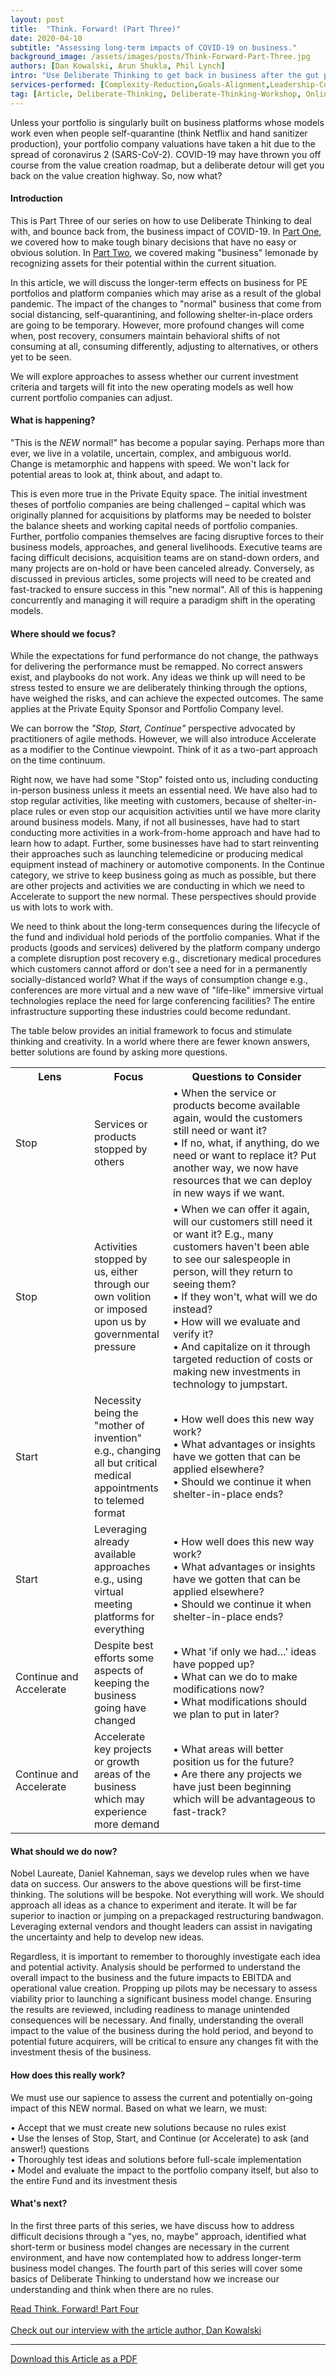 ```yaml
---
layout: post
title:  "Think. Forward! (Part Three)"
date: 2020-04-10
subtitle: "Assessing long-term impacts of COVID-19 on business."
background_image: /assets/images/posts/Think-Forward-Part-Three.jpg
authors: [Dan Kowalski, Arun Shukla, Phil Lynch]
intro: "Use Deliberate Thinking to get back in business after the gut punch of COVID-19 in the Private Equity world."
services-performed: [Complexity-Reduction,Goals-Alignment,Leadership-Coaching-and-Leadership-Facilitation,Organizational-Design-and-Alignment]
tag: [Article, Deliberate-Thinking, Deliberate-Thinking-Workshop, Online-Program]
---
```


Unless your portfolio is singularly built on business platforms whose models work even when people self-quarantine (think Netflix and hand sanitizer production), your portfolio company valuations have taken a hit due to the spread of coronavirus 2 (SARS-CoV-2). COVID-19 may have thrown you off course from the value creation roadmap, but a deliberate detour will get you back on the value creation highway. So, now what?

#### Introduction

This is Part Three of our series on how to use Deliberate Thinking to deal with, and bounce back from, the business impact of COVID-19. In <a href="https://slkone.com/Think-Forward-Part-One/">Part One</a>, we covered how to make tough binary decisions that have no easy or obvious solution. In <a href="https://slkone.com/Think-Forward-Part-Two/">Part Two</a>, we covered making "business" lemonade by recognizing assets for their potential within the current situation. 

In this article, we will discuss the longer-term effects on business for PE portfolios and platform companies which may arise as a result of the global pandemic. The impact of the changes to "normal" business that come from social distancing, self-quarantining, and following shelter-in-place orders are going to be temporary. However, more profound changes will come when, post recovery, consumers maintain behavioral shifts of not consuming at all, consuming differently, adjusting to alternatives, or others yet to be seen. 

We will explore approaches to assess whether our current investment criteria and targets will fit into the new operating models as well how current portfolio companies can adjust. 

#### What is happening?

"This is the <i>NEW</i> normal!" has become a popular saying. Perhaps more than ever, we live in a volatile, uncertain, complex, and ambiguous world. Change is metamorphic and happens with speed. We won't lack for potential areas to look at, think about, and adapt to. 

This is even more true in the Private Equity space. The initial investment theses of portfolio companies are being challenged – capital which was originally planned for acquisitions by platforms may be needed to bolster the balance sheets and working capital needs of portfolio companies. Further, portfolio companies themselves are facing disruptive forces to their business models, approaches, and general livelihoods. Executive teams are facing difficult decisions, acquisition teams are on stand-down orders, and many projects are on-hold or have been canceled already. Conversely, as discussed in previous articles, some projects will need to be created and fast-tracked to ensure success in this "new normal". All of this is happening concurrently and managing it will require a paradigm shift in the operating models.

#### Where should we focus?

While the expectations for fund performance do not change, the pathways for delivering the performance must be remapped. No correct answers exist, and playbooks do not work. Any ideas we think up will need to be stress tested to ensure we are deliberately thinking through the options, have weighed the risks, and can achieve the expected outcomes. The same applies at the Private Equity Sponsor and Portfolio Company level.

We can borrow the <i>"Stop, Start, Continue"</i> perspective advocated by practitioners of agile methods. However, we will also introduce Accelerate as a modifier to the Continue viewpoint. Think of it as a two-part approach on the time continuum. 

Right now, we have had some "Stop" foisted onto us, including conducting in-person business unless it meets an essential need. We have also had to stop regular activities, like meeting with customers, because of shelter-in-place rules or even stop our acquisition activities until we have more clarity around business models. Many, if not all businesses, have had to start conducting more activities in a work-from-home approach and have had to learn how to adapt. Further, some businesses have had to start reinventing their approaches such as launching telemedicine or producing medical equipment instead of machinery or automotive components. In the Continue category, we strive to keep business going as much as possible, but there are other projects and activities we are conducting in which we need to Accelerate to support the new normal. These perspectives should provide us with lots to work with.

We need to think about the long-term consequences during the lifecycle of the fund and individual hold periods of the portfolio companies. What if the products (goods and services) delivered by the platform company undergo a complete disruption post recovery e.g., discretionary medical procedures which customers cannot afford or don't see a need for in a permanently socially-distanced world? What if the ways of consumption change e.g., conferences are more virtual and a new wave of "life-like" immersive virtual technologies replace the need for large conferencing facilities? The entire infrastructure supporting these industries could become redundant. 

The table below provides an initial framework to focus and stimulate thinking and creativity. In a world where there are fewer known answers, better solutions are found by asking more questions.

<table>
  <tr>
    <th style="width:25%;">Lens</th>
    <th style="width:25%;">Focus</th>
    <th style="width:50%;">Questions to Consider</th>
  </tr>
  <tr>
    <td>Stop</td>
    <td>Services or products stopped by others</td>
    <td>•	When the service or products become available again, would the customers still need or want it? <br>•	If no, what, if anything, do we need or want to replace it? Put another way, we now have resources that we can deploy in new ways if we want.</td>  
  </tr>
  <tr>
    <td>Stop</td>
    <td>Activities stopped by us, either through our own volition or imposed upon us by governmental pressure</td>
    <td>•	When we can offer it again, will our customers still need it or want it? E.g., many customers haven't been able to see our salespeople in person, will they return to seeing them?<br>•	If they won't, what will we do instead?<br>•	How will we evaluate and verify it?<br>•	And capitalize on it through targeted reduction of costs or making new investments in technology to jumpstart.</td>  
  </tr>
  <tr>
    <td>Start</td>
    <td>Necessity being the "mother of invention" e.g., changing all but critical medical appointments to telemed format</td>
    <td>•	How well does this new way work?<br>•	What advantages or insights have we gotten that can be applied elsewhere?<br>•	Should we continue it when shelter-in-place ends?</td>  
  </tr>
  <tr>
    <td>Start</td>
    <td>Leveraging already available approaches e.g., using virtual meeting platforms for everything</td>
    <td>•	How well does this new way work?<br>•	What advantages or insights have we gotten that can be applied elsewhere?<br>•	Should we continue it when shelter-in-place ends?</td>  
  </tr>
  <tr>
    <td>Continue and Accelerate</td>
    <td>Despite best efforts some aspects of keeping the business going have changed</td>
    <td>•	What 'if only we had…' ideas have popped up?<br>•	What can we do to make modifications now?<br>•	What modifications should we plan to put in later?</td>  
  </tr>
  <tr>
    <td>Continue and Accelerate</td>
    <td>Accelerate key projects or growth areas of the business which may experience more demand</td>
    <td>•	What areas will better position us for the future?<br>•	Are there any projects we have just been beginning which will be advantageous to fast-track?</td>  
  </tr>
</table>

#### What should we do now?

Nobel Laureate, Daniel Kahneman, says we develop rules when we have data on success. Our answers to the above questions will be first-time thinking. The solutions will be bespoke. Not everything will work. We should approach all ideas as a chance to experiment and iterate. It will be far superior to inaction or jumping on a prepackaged restructuring bandwagon. Leveraging external vendors and thought leaders can assist in navigating the uncertainty and help to develop new ideas. 

Regardless, it is important to remember to thoroughly investigate each idea and potential activity. Analysis should be performed to understand the overall impact to the business and the future impacts to EBITDA and operational value creation. Propping up pilots may be necessary to assess viability prior to launching a significant business model change. Ensuring the results are reviewed, including readiness to manage unintended consequences will be necessary. And finally, understanding the overall impact to the value of the business during the hold period, and beyond to potential future acquirers, will be critical to ensure any changes fit with the investment thesis of the business.

#### How does this really work?

We must use our sapience to assess the current and potentially on-going impact of this NEW normal. Based on what we learn, we must: 

•	Accept that we must create new solutions because no rules exist<br>
•	Use the lenses of Stop, Start, and Continue (or Accelerate) to ask (and answer!) questions<br>
•	Thoroughly test ideas and solutions before full-scale implementation<br>
•	Model and evaluate the impact to the portfolio company itself, but also to the entire Fund and its investment thesis

#### What's next?

In the first three parts of this series, we have discuss how to address difficult decisions through a "yes, no, maybe" approach, identified what short-term or business model changes are necessary in the current environment, and have now contemplated how to address longer-term business model changes. The fourth part of this series will cover some basics of Deliberate Thinking to understand how we increase our understanding and think when there are no rules.

<a href="https://slkone.com/Think-Forward-Part-Four/">Read Think. Forward! Part Four</a><br><br>
<a href="https://slkone.com/Spotlight-Interview-Dan-Kowalski/">Check out our interview with the article author, Dan Kowalski</a>

___

<a href="https://slkone.com/files/SLKoneArticle_CovidCrisis_DeliberateThinking_Part3_PE focused_2020.pdf" class="btn-filled" target="_blank">Download this Article as a PDF</a>
